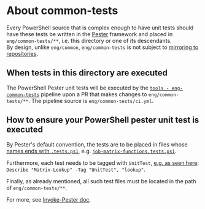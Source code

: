 # About common-tests

Every PowerShell source that is complex enough to have unit tests should have these tests be written in the [Pester](https://pester.dev/)
framework and placed in `eng/common-tests/**`, i.e. this directory or one of its descendants.  
By design, unlike `eng/common`, `eng/common-tests` is not subject to
[mirroring to repositories](https://github.com/Azure/azure-sdk-tools/blob/main/doc/common/common_engsys.md).

## When tests in this directory are executed

The PowerShell Pester unit tests will be executed by the [`tools - eng-common-tests`](https://dev.azure.com/azure-sdk/internal/_build/results?buildId=220791) pipeline
upon a PR that makes changes to `eng/common-tests/**`. The pipeline source is `eng/common-tests/ci.yml`.

## How to ensure your PowerShell pester unit test is executed

By Pester's default convention, the tests are to be placed in files whose
[names ends with `.tests.ps1`](https://pester.dev/docs/usage/file-placement-and-naming),
e.g. [`job-matrix-functions.tests.ps1`](https://github.com/Azure/azure-sdk-tools/blob/8a02e02adfc0d213509fce2764132afa74bd4ba4/eng/common-tests/matrix-generator/tests/job-matrix-functions.tests.ps1).

Furthermore, each test needs to be tagged with `UnitTest`, [e.g. as seen here](https://github.com/Azure/azure-sdk-tools/blob/8a02e02adfc0d213509fce2764132afa74bd4ba4/eng/common-tests/matrix-generator/tests/job-matrix-functions.tests.ps1#L51): `Describe "Matrix-Lookup" -Tag "UnitTest", "lookup"`.

Finally, as already mentioned, all such test files must be located in the path of `eng/common-tests/**`.

For more, see [Invoke-Pester doc](https://pester.dev/docs/commands/Invoke-Pester).